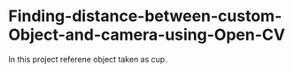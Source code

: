 # Finding-distance-between-custom-Object-and-camera-using-Open-CV


In this project referene object taken as cup.
